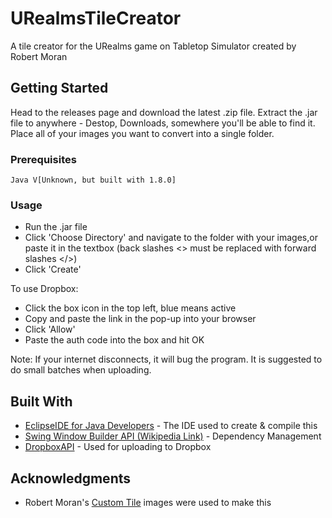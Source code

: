 # URealmsTileCreator
A tile creator for the URealms game on Tabletop Simulator created by Robert Moran

## Getting Started

Head to the releases page and download the latest .zip file. 
Extract the .jar file to anywhere - Destop, Downloads, somewhere you'll be able to find it.
Place all of your images you want to convert into a single folder.

### Prerequisites

```
Java V[Unknown, but built with 1.8.0]
```

### Usage

- Run the .jar file
- Click 'Choose Directory' and navigate to the folder with your images,or paste it in the textbox (back slashes <\> must be replaced with forward slashes </>)
- Click 'Create'

To use Dropbox: 

- Click the box icon in the top left, blue means active
- Copy and paste the link in the pop-up into your browser
- Click 'Allow'
- Paste the auth code into the box and hit OK

Note: If your internet disconnects, it will bug the program. It is suggested to do small batches when uploading.

## Built With

* [EclipseIDE for Java Developers](https://www.eclipse.org/ide/) - The IDE used to create & compile this
* [Swing Window Builder API (Wikipedia Link)](https://en.wikipedia.org/wiki/Swing_(Java)) - Dependency Management
* [DropboxAPI](https://www.dropbox.com/developers) - Used for uploading to Dropbox

## Acknowledgments

* Robert Moran's [Custom Tile](https://forums.urealms.com/discussion/17/custom-tiles#Comment_76) images were used to make this
